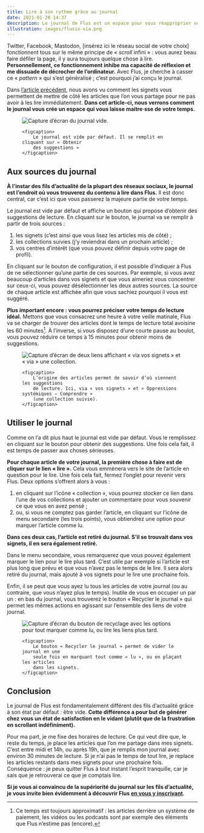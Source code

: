 ```yaml
---
title: Lire à son rythme grâce au journal
date: 2021-01-28 14:37
description: Le journal de Flus est un espace pour vous réapproprier votre temps libre. Présentations.
illustration: images/flusio-via.png
---
```


Twitter, Facebook, Mastodon, [insérez ici le réseau social de votre choix]
fonctionnent tous sur le même principe de « <em lang="en">scroll</em>
infini » : vous aurez beau faire défiler la page, il y aura toujours quelque
chose à lire. **Personnellement, ce fonctionnement inhibe ma capacité de
réflexion et me dissuade de décrocher de l’ordinateur.** Avec Flus, je cherche
à casser ce « <em lang="en">pattern</em> » qui s’est généralisé ; c’est
pourquoi j’ai conçu le journal.

Dans [l’article précédent](lire-plus-tard.html), nous avons vu comment les
signets vous permettent de mettre de côté les articles que l’on vous partage
pour ne pas avoir à les lire immédiatement. **Dans cet article-ci, nous verrons
comment le journal vous crée un espace qui vous laisse maitre‧sse de votre
temps.**

<figure>
    <div class="screenshot">
        <img class="illustration screenshot__image" src="images/flusio-news-5.png" alt="Capture d’écran du journal vide.">
    </div>

    <figcaption>
        Le journal est vide par défaut. Il se remplit en cliquant sur « Obtenir
        des suggestions »
    </figcaption>
</figure>

## Aux sources du journal

**À l’instar des fils d’actualité de la plupart des réseaux sociaux, le journal
est l’endroit où vous trouverez du contenu à lire dans Flus.** Il est donc
central, car c’est ici que vous passerez la majeure partie de votre temps.

Le journal est vide par défaut et affiche un bouton qui propose d’obtenir des
suggestions de lecture. En cliquant sur le bouton, le journal va se remplir à
partir de trois sources :

1. les signets (c’est ainsi que vous lisez les articles mis de côté) ;
1. les collections suivies (j’y reviendrai dans un prochain article) ;
1. vos centres d’intérêt (que vous pouvez définir depuis votre page de profil).

En cliquant sur le bouton de configuration, il est possible d’indiquer à Flus
de ne sélectionner qu’une partie de ces sources. Par exemple, si vous avez
beaucoup d’articles dans vos signets et que vous aimeriez vous concentrer sur
ceux-ci, vous pouvez désélectionner les deux autres sources. La source de
chaque article est affichée afin que vous sachiez pourquoi il vous est suggéré.

**Plus important encore : vous pourrez préciser votre temps de lecture idéal.**
Mettons que vous consacrez une heure à votre veille matinale, Flus va se
charger de trouver des articles dont le temps de lecture total avoisine les 60
minutes[^1]. À l’inverse, si vous disposez d’une courte pause au boulot, vous
pouvez réduire ce temps à 15 minutes pour obtenir moins de suggestions.

[^1]: Ce temps est toujours approximatif : les articles derrière un système de
  paiement, les vidéos ou les podcasts sont par exemple des éléments que Flus
  n’estime pas (encore).

<figure>
    <div class="screenshot">
        <img class="illustration screenshot__image" src="images/flusio-via.png" alt="Capture d’écran de deux liens affichant « via vos signets » et « via » une collection.">
    </div>

    <figcaption>
        L’origine des articles permet de savoir d’où viennent les suggestions
        de lecture. Ici, via « vos signets » et « Oppressions systémiques — Comprendre »
        (une collection suivie).
    </figcaption>
</figure>

## Utiliser le journal

Comme on l’a dit plus haut le journal est vide par défaut. Vous le remplissez
en cliquant sur le bouton pour obtenir des suggestions. Une fois cela fait, il
est temps de passer aux choses sérieuses.

**Pour chaque article de votre journal, la première chose à faire est de
cliquer sur le lien « lire ».** Cela vous emmènera vers le site de l’article en
question pour le lire. Une fois cela fait, fermez l’onglet pour revenir vers
Flus. Deux options s’offrent alors à vous :

1. en cliquant sur l’icône « collection », vous pourrez stocker ce lien dans
   l’une de vos collections et ajouter un commentaire pour vous souvenir ce que
   vous en avez pensé ;
1. ou, si vous ne comptez pas garder l’article, en cliquant sur l’icône de menu
   secondaire (les trois points), vous obtiendrez une option pour marquer
   l’article comme lu.

**Dans ces deux cas, l’article est retiré du journal. S’il se trouvait dans vos
signets, il en sera également retiré.**

Dans le menu secondaire, vous remarquerez que vous pouvez également marquer le
lien pour le lire plus tard. C’est utile par exemple si l’article est plus long
que prévu et que vous n’avez pas le temps de le lire. Il sera alors retiré du
journal, mais ajouté à vos signets pour le lire une prochaine fois.

Enfin, il se peut que vous ayez lu tous les articles de votre journal (ou au
contraire, que vous n’ayez plus le temps). Inutile de vous en occuper un par
un : en bas du journal, vous trouverez le bouton « Recycler le journal » qui
permet les mêmes actions en agissant sur l’ensemble des liens de votre journal.

<figure>
    <div class="screenshot">
        <img class="illustration screenshot__image" src="images/flusio-news-recycle.png" alt="Capture d’écran du bouton de recyclage avec les options pour tout marquer comme lu, ou lire les liens plus tard.">
    </div>

    <figcaption>
        Le bouton « Recycler le journal » permet de vider le journal en une
        seule fois en marquant tout comme « lu », ou en plaçant les articles
        dans les signets.
    </figcaption>
</figure>

## Conclusion

Le journal de Flus est fondamentalement différent des fils d’actualité grâce à
son état par défaut : être vide. **Cette différence a pour but de générer chez
vous un état de satisfaction en le vidant (plutôt que de la frustration en
scrollant indéfiniment).**

Pour ma part, je me fixe des horaires de lecture. Ce qui veut dire que, le
reste du temps, je place les articles que l’on me partage dans mes signets.
C’est entre midi et 14h, ou après 19h, que je remplis mon journal avec environ
30 minutes de lecture. Si je n’ai pas le temps de tout lire, je replace les
articles restants dans mes signets pour une prochaine fois. Conséquence :
je peux quitter Flus à tout instant l’esprit tranquille, car je sais que je
retrouverai ce que je comptais lire.

**Si je vous ai convaincu de la supériorité du journal sur les fils d’actualité,
je vous invite bien évidemment à découvrir Flus [en vous y inscrivant](https://app.flus.fr/registration).**
